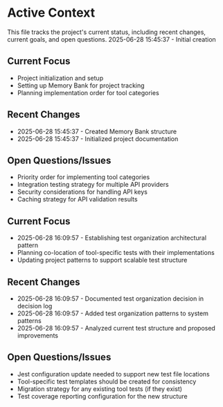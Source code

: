 # Active Context

This file tracks the project's current status, including recent changes, current goals, and open questions.
2025-06-28 15:45:37 - Initial creation

## Current Focus

* Project initialization and setup
* Setting up Memory Bank for project tracking
* Planning implementation order for tool categories

## Recent Changes

* 2025-06-28 15:45:37 - Created Memory Bank structure
* 2025-06-28 15:45:37 - Initialized project documentation

## Open Questions/Issues

* Priority order for implementing tool categories
* Integration testing strategy for multiple API providers
* Security considerations for handling API keys
* Caching strategy for API validation results

## Current Focus

* 2025-06-28 16:09:57 - Establishing test organization architectural pattern
* Planning co-location of tool-specific tests with their implementations
* Updating project patterns to support scalable test structure

## Recent Changes

* 2025-06-28 16:09:57 - Documented test organization decision in decision log
* 2025-06-28 16:09:57 - Added test organization patterns to system patterns
* 2025-06-28 16:09:57 - Analyzed current test structure and proposed improvements

## Open Questions/Issues

* Jest configuration update needed to support new test file locations
* Tool-specific test templates should be created for consistency
* Migration strategy for any existing tool tests (if they exist)
* Test coverage reporting configuration for the new structure